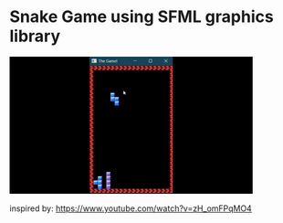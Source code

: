 # Snake Game using SFML graphics library
![Alt Text](https://github.com/haris-mujeeb/Tetris_Simple/blob/main/Sample.gif?raw=true)

inspired by: https://www.youtube.com/watch?v=zH_omFPqMO4
